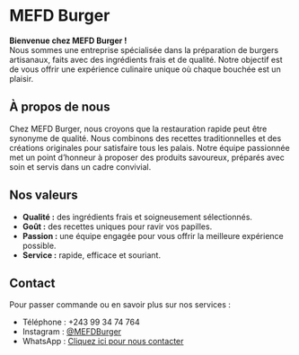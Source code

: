 # MEFD Burger

**Bienvenue chez MEFD Burger !**  
Nous sommes une entreprise spécialisée dans la préparation de burgers artisanaux, faits avec des ingrédients frais et de qualité. Notre objectif est de vous offrir une expérience culinaire unique où chaque bouchée est un plaisir.

## À propos de nous
Chez MEFD Burger, nous croyons que la restauration rapide peut être synonyme de qualité. Nous combinons des recettes traditionnelles et des créations originales pour satisfaire tous les palais. Notre équipe passionnée met un point d’honneur à proposer des produits savoureux, préparés avec soin et servis dans un cadre convivial.

## Nos valeurs
- **Qualité :** des ingrédients frais et soigneusement sélectionnés.  
- **Goût :** des recettes uniques pour ravir vos papilles.  
- **Passion :** une équipe engagée pour vous offrir la meilleure expérience possible.  
- **Service :** rapide, efficace et souriant.

## Contact
Pour passer commande ou en savoir plus sur nos services :  
- Téléphone : +243 99 34 74 764  
- Instagram : [@MEFDBurger](https://www.instagram.com/MEFDBurger)  
- WhatsApp : [Cliquez ici pour nous contacter](https://wa.me/243993474764)
